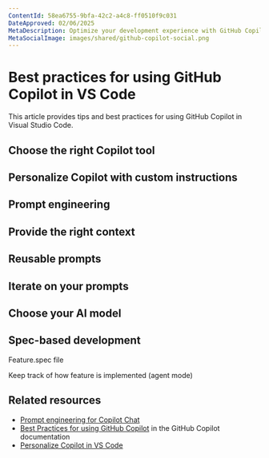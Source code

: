 ```yaml
---
ContentId: 58ea6755-9bfa-42c2-a4c8-ff0510f9c031
DateApproved: 02/06/2025
MetaDescription: Optimize your development experience with GitHub Copilot in VS Code with best practices for crafting chat prompts and providing context.
MetaSocialImage: images/shared/github-copilot-social.png
---
```

# Best practices for using GitHub Copilot in VS Code

This article provides tips and best practices for using GitHub Copilot in Visual Studio Code.

## Choose the right Copilot tool

## Personalize Copilot with custom instructions

## Prompt engineering

## Provide the right context

## Reusable prompts

## Iterate on your prompts

## Choose your AI model

## Spec-based development

Feature.spec file

Keep track of how feature is implemented (agent mode)

## Related resources

* [Prompt engineering for Copilot Chat](/docs/copilot/prompt-crafting.md)
* [Best Practices for using GitHub Copilot](https://docs.github.com/en/copilot/using-github-copilot/best-practices-for-using-github-copilot) in the GitHub Copilot documentation
* [Personalize Copilot in VS Code](/docs/copilot/copilot-customization.md)
